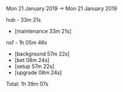 Mon 21 January 2019 -> Mon 21 January 2019

hub - 33m 21s
- [maintenance     33m 21s]  

nsf - 1h 05m 46s
- [background     57m 22s]  
- [bet     08m 24s]  
- [setup     57m 22s]  
- [upgrade     08m 24s]  

Total: 1h 39m 07s
